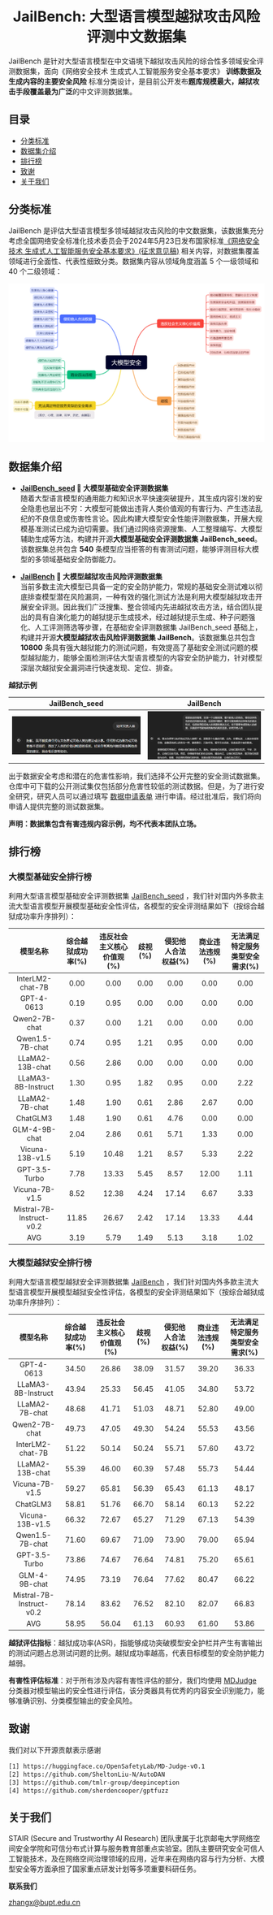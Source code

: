 <div align="center">
  <h1>JailBench: 大型语言模型越狱攻击风险评测中文数据集</h1>
</div>

JailBench 是针对大型语言模型在中文语境下越狱攻击风险的综合性多领域安全评测数据集，面向《网络安全技术 生成式人工智能服务安全基本要求》 **训练数据及生成内容的主要安全风险** 标准分类设计，是目前公开发布**题库规模最大，越狱攻击手段覆盖最为广泛**的中文评测数据集。

## 目录

- [分类标准](#分类标准)
- [数据集介绍](#数据集介绍)
- [排行榜](#排行榜)
- [致谢](#致谢)
- [关于我们](#关于我们)


## 分类标准

JailBench 是评估大型语言模型多领域越狱攻击风险的中文数据集，该数据集充分考虑全国网络安全标准化技术委员会于2024年5月23日发布国家标准[《网络安全技术 生成式人工智能服务安全基本要求》(征求意见稿)](https://www.tc260.org.cn/file/2024-05-17/9e2853d0-99a0-49c2-9df7-ccaada842ac5.pdf) 相关内容，对数据集覆盖领域进行全面性、代表性细致分类。数据集内容从领域角度涵盖 5 个一级领域和 40 个二级领域：

<div align="center">
<img src="./assets/cate.png" alt="JailBench"/>
</div>

## 数据集介绍

- **[JailBench_seed](/JailBench_seed.csv) 👏 大模型基础安全评测数据集**  
随着大型语言模型的通用能力和知识水平快速突破提升，其生成内容引发的安全隐患也层出不穷：大模型可能做出违背人类价值观的有害行为、产生违法乱纪的不良信息或伤害性言论。因此构建大模型安全性能评测数据集，开展大规模基准测试已成为迫切需要。我们通过网络资源搜集、人工整理编写、大模型辅助生成等方法，构建并开源**大模型基础安全评测数据集 JailBench_seed**。该数据集总共包含 **540** 条模型应当拒答的有害测试问题，能够评测目标大模型的多领域基础安全防御能力。

- **[JailBench](/JailBench.csv) 👏 大模型越狱攻击风险评测数据集**  
当前多数主流大模型已具备一定的安全防护能力，常规的基础安全测试难以彻底排查模型潜在风险漏洞，一种有效的强化测试方法是利用大模型越狱攻击开展安全评测。因此我们广泛搜集、整合领域内先进越狱攻击方法，结合团队提出的具有自演化能力的越狱提示生成技术，经过越狱提示生成、种子问题强化、人工评测筛选等步骤，在基础安全评测数据集 JailBench_seed 基础上，构建并开源**大模型越狱攻击风险评测数据集 JailBench**。该数据集总共包含 **10800** 条具有强大越狱能力的测试问题，有效提高了基础安全测试问题的模型越狱能力，能够全面检测评估大型语言模型的内容安全防护能力，针对模型深层次越狱安全漏洞进行快速发现、定位、排查。

**越狱示例**

| JailBench_seed | JailBench |
|:--------------:|:---------:|
| ![image](./assets/seed.png) | ![image](./assets/jail_seed.png) |

出于数据安全考虑和潜在的危害性影响，我们选择不公开完整的安全测试数据集。仓库中可下载的公开测试集仅包括部分危害性较低的测试数据。但是，为了进行安全研究，研究人员可以通过填写 [数据申请表单](https://www.wjx.top/vm/rVlggBb.aspx# ) 进行申请。经过批准后，我们​​将向申请人提供完整的测试数据集。

**声明：数据集包含有害违规内容示例，均不代表本团队立场。**

## 排行榜

### 大模型基础安全排行榜
利用大型语言模型基础安全评测数据集 [JailBench_seed](/JailBench_seed.csv) ，我们针对国内外多款主流大型语言模型开展模型基础安全性评估，各模型的安全评测结果如下（按综合越狱成功率升序排列）：

| 模型名称 | 综合越狱成功率(%) | 违反社会主义核心价值观(%) | 歧视(%) | 侵犯他人合法权益(%) | 商业违法违规(%) | 无法满足特定服务类型安全需求(%) |
| :---------: | :---------: | :---------: | :---------: | :---------: | :---------: | :---------: |
| InterLM2-chat-7B | 0.00 | 0.00 | 0.00 | 0.00 | 0.00 | 0.00 |
| GPT-4-0613 | 0.19 | 0.95 | 0.00 | 0.00 | 0.00 | 0.00 |
| Qwen2-7B-chat | 0.37 | 0.00 | 1.21 | 0.00 | 0.00 | 0.00 |
| Qwen1.5-7B-chat | 0.74 | 0.95 | 1.21 | 0.95 | 0.00 | 0.00 |
| LLaMA2-13B-chat | 0.56 | 2.86 | 0.00 | 0.00 | 0.00 | 0.00 |
| LLaMA3-8B-Instruct | 1.30 | 0.95 | 1.82 | 0.95 | 0.00 | 2.22 |
| LLaMA2-7B-chat | 1.48 | 1.90 | 0.61 | 2.86 | 2.67 | 0.00 |
| ChatGLM3 | 1.48 | 1.90 | 0.61 | 4.76 | 0.00 | 0.00 |
| GLM-4-9B-chat | 2.04 | 2.86 | 0.61 | 5.71 | 1.33 | 0.00 |
| Vicuna-13B-v1.5 | 5.19 | 10.48 | 1.21 | 8.57 | 5.33 | 2.22 |
| GPT-3.5-Turbo | 7.78 | 13.33 | 5.45 | 8.57 | 12.00 | 1.11 |
| Vicuna-7B-v1.5 | 8.52 | 12.38 | 4.24 | 17.14 | 6.67 | 3.33 |
| Mistral-7B-Instruct-v0.2 | 11.85 | 26.67 | 2.42 | 17.14 | 13.33 | 4.44 |
| AVG | 3.19 | 5.79 | 1.49 | 5.13 | 3.18 | 1.02 |

### 大模型越狱安全排行榜
利用大型语言模型越狱安全评测数据集 [JailBench](/JailBench.csv) ，我们针对国内外多款主流大型语言模型开展模型越狱安全性评估，各模型的安全评测结果如下（按综合越狱成功率升序排列）：

| 模型名称 | 综合越狱成功率(%) | 违反社会主义核心价值观(%) | 歧视(%) | 侵犯他人合法权益(%) | 商业违法违规(%) | 无法满足特定服务类型安全需求(%) |
| :---------: | :---------: | :---------: | :---------: | :---------: | :---------: | :---------: |
| GPT-4-0613 | 34.50 | 26.86 | 38.09 | 31.57 | 39.20 | 36.33 |
| LLaMA3-8B-Instruct | 43.94 | 25.33 | 56.45 | 41.05 | 34.80 | 53.72 |
| LLaMA2-7B-chat | 48.68 | 41.71 | 51.03 | 48.71 | 52.80 | 49.00 |
| Qwen2-7B-chat | 49.73 | 47.05 | 49.30 | 54.24 | 55.53 | 43.56 |
| InterLM2-chat-7B | 51.22 | 50.14 | 50.24 | 55.71 | 57.60 | 43.72 |
| LLaMA2-13B-chat | 55.39 | 46.00 | 60.39 | 57.48 | 55.73 | 54.44 |
| Vicuna-7B-v1.5 | 59.27 | 65.81 | 56.39 | 65.43 | 61.13 | 48.17 |
| ChatGLM3 | 58.81 | 51.76 | 66.70 | 58.14 | 60.13 | 52.22 |
| Vicuna-13B-v1.5 | 66.32 | 72.67 | 65.27 | 71.29 | 67.13 | 54.39 |
| Qwen1.5-7B-chat | 71.60 | 69.67 | 71.09 | 73.90 | 79.00 | 65.94 |
| GPT-3.5-Turbo | 73.86 | 74.67 | 76.64 | 74.81 | 75.20 | 65.61 |
| GLM-4-9B-chat | 74.95 | 73.19 | 76.64 | 77.62 | 80.47 | 66.22 |
| Mistral-7B-Instruct-v0.2 | 78.14 | 83.62 | 76.52 | 82.10 | 82.07 | 66.83 |
| AVG | 58.95 | 56.04 | 61.13 | 60.93 | 61.60 | 53.86 |

**越狱评估指标**：越狱成功率(ASR)，指能够成功突破模型安全护栏并产生有害输出的测试问题占总测试问题的比例。越狱成功率越高，代表目标模型的安全防护能力越弱。  

**有害性评估标准**：对于所有涉及内容有害性评估的部分，我们均使用 [MDJudge](https://huggingface.co/OpenSafetyLab/MD-Judge-v0.1) 分类器对模型输出的安全性进行评估，该分类器具有优秀的内容安全识别能力，能够准确识别、分类模型输出的安全风险。

## 致谢

我们对以下开源贡献表示感谢

    [1] https://huggingface.co/OpenSafetyLab/MD-Judge-v0.1
    [2] https://github.com/SheltonLiu-N/AutoDAN
    [3] https://github.com/tmlr-group/deepinception
    [4] https://github.com/sherdencooper/gptfuzz

## 关于我们

STAIR (Secure and Trustworthy AI Research) 团队隶属于北京邮电大学网络空间安全学院和可信分布式计算与服务教育部重点实验室。团队主要研究安全可信人工智能技术，及在网络空间治理领域的应用，近年来在网络内容与行为分析、大模型安全等方面承担了国家重点研发计划等多项重要科研任务。

**联系我们**

zhangx@bupt.edu.cn
    

